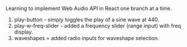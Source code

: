 Learning to implement Web Audio API in React one branch at a time. 
1. play-button - simply toggles the play of a sine wave at 440. 
2. play-w-freq-slider - added a frequency slider (range input) with freq display. 
3. waveshapes = added radio inputs for waveshape selection.
